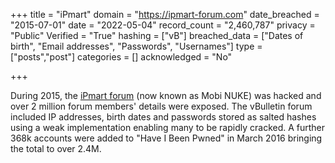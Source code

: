 +++
title = "iPmart"
domain = "https://ipmart-forum.com"
date_breached = "2015-07-01"
date = "2022-05-04"
record_count = "2,460,787"
privacy = "Public"
Verified = "True"
hashing = ["vB"]
breached_data = ["Dates of birth", "Email addresses", "Passwords", "Usernames"]
type = ["posts","post"]
categories = []
acknowledged = "No"

+++

During 2015, the <a href="http://ipmart-forum.com" target="_blank" rel="noopener">iPmart forum</a> (now known as Mobi NUKE) was hacked and over 2 million forum members' details were exposed. The vBulletin forum included IP addresses, birth dates and passwords stored as salted hashes using a weak implementation enabling many to be rapidly cracked. A further 368k accounts were added to &quot;Have I Been Pwned&quot; in March 2016 bringing the total to over 2.4M.
